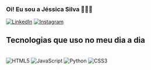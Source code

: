 ### Oi! Eu sou a Jéssica Silva 🙋🏻‍♀️

[![LinkedIn](https://img.shields.io/badge/linkedin-%230077B5.svg?style=for-the-badge&logo=linkedin&logoColor=white)](http://https://www.linkedin.com/feed/)
[![Instagram](https://img.shields.io/badge/Instagram-%23E4405F.svg?style=for-the-badge&logo=Instagram&logoColor=white)](http://https://www.instagram.com/j.maira/)

## Tecnologias que uso no meu dia a dia

<div style = "display: inline_block"><br/>
  <img align="center" alt="HTML5" src="![HTML5](https://img.shields.io/badge/html5-%23E34F26.svg?style=for-the-badge&logo=html5&logoColor=white)"/>
  <img align="center" alt="JavaScript" src="![JavaScript](https://img.shields.io/badge/javascript-%23323330.svg?style=for-the-badge&logo=javascript&logoColor=%23F7DF1E)"/>
  <img align="center" alt="Python" src="![Python](https://img.shields.io/badge/python-3670A0?style=for-the-badge&logo=python&logoColor=ffdd54)"/>
  <img align="center" alt="CSS3" src="![CSS3](https://img.shields.io/badge/css3-%231572B6.svg?style=for-the-badge&logo=css3&logoColor=white)"/>
</div><br?>

